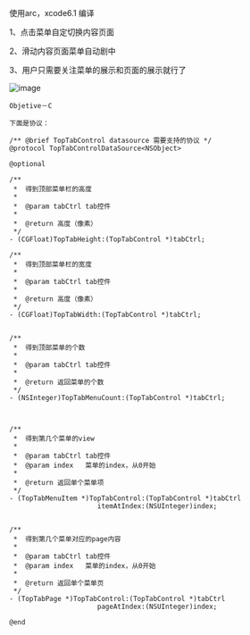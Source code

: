 使用arc，xcode6.1 编译

1、点击菜单自定切换内容页面

2、滑动内容页面菜单自动剧中

3、用户只需要关注菜单的展示和页面的展示就行了

![image](https://github.com/liqiushui/TopTabControl/raw/master/screenshots/screenShot.png)

	Objetive－C

	下面是协议：

	/** @brief TopTabControl datasource 需要支持的协议 */
	@protocol TopTabControlDataSource<NSObject>

	@optional

	/**
	 *  得到顶部菜单栏的高度
	 *
	 *  @param tabCtrl tab控件
	 *
	 *  @return 高度（像素）
	 */
	- (CGFloat)TopTabHeight:(TopTabControl *)tabCtrl;

	/**
	 *  得到顶部菜单栏的宽度
	 *
	 *  @param tabCtrl tab控件
	 *
	 *  @return 高度（像素）
	 */
	- (CGFloat)TopTabWidth:(TopTabControl *)tabCtrl;


	/**
	 *  得到顶部菜单的个数
	 *
	 *  @param tabCtrl tab控件
	 *
	 *  @return 返回菜单的个数
	 */
	- (NSInteger)TopTabMenuCount:(TopTabControl *)tabCtrl;



	/**
	 *  得到第几个菜单的view
	 *
	 *  @param tabCtrl tab控件
	 *  @param index   菜单的index，从0开始
	 *
	 *  @return 返回单个菜单项
	 */
	- (TopTabMenuItem *)TopTabControl:(TopTabControl *)tabCtrl
	                      itemAtIndex:(NSUInteger)index;


	/**
	 *  得到第几个菜单对应的page内容
	 *
	 *  @param tabCtrl tab控件
	 *  @param index   菜单的index，从0开始
	 *
	 *  @return 返回单个菜单页
	 */
	- (TopTabPage *)TopTabControl:(TopTabControl *)tabCtrl
	                      pageAtIndex:(NSUInteger)index;

	@end